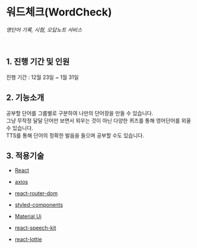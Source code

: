# 워드체크(WordCheck)

<i>영단어 기록, 시험, 오답노트 서비스</i>

<br>

## 1. 진행 기간 및 인원

진행 기간 : 12월 23일 ~ 1월 31일

## 2. 기능소개

공부할 단어를 그룹별로 구분하여 나만의 단어장을 만들 수 있습니다.  
그냥 무작정 달달 단어만 보면서 외우는 것이 아닌 다양한 퀴즈를 통해 영어단어를 외울 수 있습니다.  
TTS를 통해 단어의 정확한 발음을 들으며 공부할 수도 있습니다.

## 3. 적용기술

- [React](https://ko.reactjs.org/)

- [axios](https://www.npmjs.com/package/axios)

- [react-router-dom](https://www.npmjs.com/package/react-router-dom)

- [styled-components](https://styled-components.com/)

- [Material Ui](https://mui.com/)

- [react-speech-kit](https://www.npmjs.com/package/react-speech-kit)

- [react-lottie](https://www.npmjs.com/package/react-lottie)
